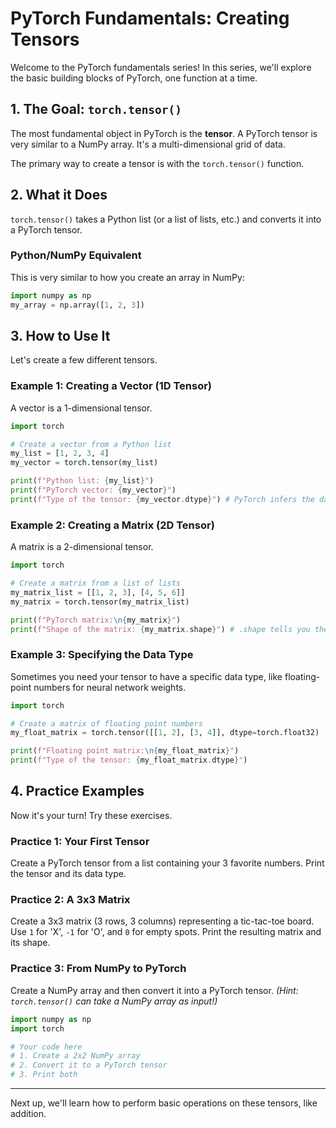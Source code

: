 # PyTorch Fundamentals: Creating Tensors

Welcome to the PyTorch fundamentals series! In this series, we'll explore the basic building blocks of PyTorch, one function at a time.

## 1. The Goal: `torch.tensor()`

The most fundamental object in PyTorch is the **tensor**. A PyTorch tensor is very similar to a NumPy array. It's a multi-dimensional grid of data.

The primary way to create a tensor is with the `torch.tensor()` function.

## 2. What it Does

`torch.tensor()` takes a Python list (or a list of lists, etc.) and converts it into a PyTorch tensor.

### Python/NumPy Equivalent

This is very similar to how you create an array in NumPy:
```python
import numpy as np
my_array = np.array([1, 2, 3])
```

## 3. How to Use It

Let's create a few different tensors.

### Example 1: Creating a Vector (1D Tensor)

A vector is a 1-dimensional tensor.

```python
import torch

# Create a vector from a Python list
my_list = [1, 2, 3, 4]
my_vector = torch.tensor(my_list)

print(f"Python list: {my_list}")
print(f"PyTorch vector: {my_vector}")
print(f"Type of the tensor: {my_vector.dtype}") # PyTorch infers the data type
```

### Example 2: Creating a Matrix (2D Tensor)

A matrix is a 2-dimensional tensor.

```python
import torch

# Create a matrix from a list of lists
my_matrix_list = [[1, 2, 3], [4, 5, 6]]
my_matrix = torch.tensor(my_matrix_list)

print(f"PyTorch matrix:\n{my_matrix}")
print(f"Shape of the matrix: {my_matrix.shape}") # .shape tells you the dimensions
```

### Example 3: Specifying the Data Type

Sometimes you need your tensor to have a specific data type, like floating-point numbers for neural network weights.

```python
import torch

# Create a matrix of floating point numbers
my_float_matrix = torch.tensor([[1, 2], [3, 4]], dtype=torch.float32)

print(f"Floating point matrix:\n{my_float_matrix}")
print(f"Type of the tensor: {my_float_matrix.dtype}")
```

## 4. Practice Examples

Now it's your turn! Try these exercises.

### Practice 1: Your First Tensor

Create a PyTorch tensor from a list containing your 3 favorite numbers. Print the tensor and its data type.

### Practice 2: A 3x3 Matrix

Create a 3x3 matrix (3 rows, 3 columns) representing a tic-tac-toe board. Use `1` for 'X', `-1` for 'O', and `0` for empty spots. Print the resulting matrix and its shape.

### Practice 3: From NumPy to PyTorch

Create a NumPy array and then convert it into a PyTorch tensor.
*(Hint: `torch.tensor()` can take a NumPy array as input!)*

```python
import numpy as np
import torch

# Your code here
# 1. Create a 2x2 NumPy array
# 2. Convert it to a PyTorch tensor
# 3. Print both
```

---

Next up, we'll learn how to perform basic operations on these tensors, like addition.
